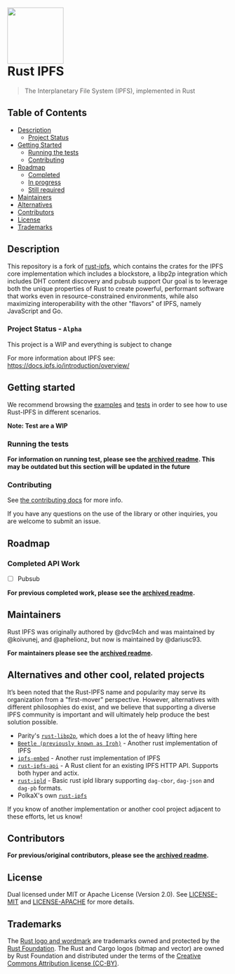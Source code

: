 <h1>
  <img src="https://ipfs.io/ipfs/QmRcFsCvTgGrB52UGpp9P2bSDmnYNTAATdRf4NBj8SKf77/rust-ipfs-logo-256w.png" width="128" /><br />
  Rust IPFS
</h1>

> The Interplanetary File System (IPFS), implemented in Rust
## Table of Contents

- [Description](#description)
    - [Project Status](#project-status---alpha)
- [Getting Started](#getting-started)
    - [Running the tests](#running-the-tests)
    - [Contributing](#contributing)
- [Roadmap](#roadmap)
    - [Completed](#completed-work)
    - [In progress](#work-in-progress)
    - [Still required](#work-still-required)
- [Maintainers](#maintainers)
- [Alternatives](#alternatives-and-other-cool-related-projects)
- [Contributors](#contributors)
- [License](#license)
- [Trademarks](#trademarks)

## Description

This repository is a fork of [rust-ipfs](https://github.com/rs-ipfs/rust-ipfs), which contains the crates for the IPFS core implementation which includes a blockstore, a libp2p integration which includes DHT content discovery and pubsub support Our goal is to leverage both the unique properties of Rust to create powerful, performant software that works even in resource-constrained environments, while also maximizing interoperability with the other "flavors" of IPFS, namely JavaScript and Go.

### Project Status - `Alpha`

This project is a WIP and everything is subject to change

For more information about IPFS see: https://docs.ipfs.io/introduction/overview/

## Getting started

We recommend browsing the [examples](https://github.com/dariusc93/rust-ipfs/tree/libp2p-next/examples) and [tests](https://github.com/dariusc93/rust-ipfs/tree/libp2p-next/tests) in order to see how to use Rust-IPFS in different scenarios.

**Note: Test are a WIP**

### Running the tests


**For information on running test, please see the [archived readme](./archived/README.md). This may be outdated but this section will be updated in the future** 


### Contributing

See [the contributing docs](./CONTRIBUTING.md) for more info.

If you have any questions on the use of the library or other inquiries, you are welcome to submit an issue.

## Roadmap

### Completed API Work

- [ ] Pubsub

**For previous completed work, please see the [archived readme](./archived/README.md).**

## Maintainers

Rust IPFS was originally authored by @dvc94ch and was maintained by @koivunej, and @aphelionz, but now is maintained by @dariusc93. 

**For maintainers please see the [archived readme](./archived/README.md).**

## Alternatives and other cool, related projects

It’s been noted that the Rust-IPFS name and popularity may serve its organization from a "first-mover" perspective. However, alternatives with different philosophies do exist, and we believe that supporting a diverse IPFS community is important and will ultimately help produce the best solution possible.

- Parity's [`rust-libp2p`](https://github.com/libp2p/rust-libp2p), which does a lot the of heavy lifting here
- [`Beetle (previously known as Iroh)`](https://github.com/n0-computer/beetle) - Another rust implementation of IPFS
- [`ipfs-embed`](https://github.com/ipfs-rust/ipfs-embed/) - Another rust implementation of IPFS
- [`rust-ipfs-api`](https://github.com/ferristseng/rust-ipfs-api) - A Rust client for an existing IPFS HTTP API. Supports both hyper and actix.
- [`rust-ipld`](https://github.com/ipld/libipld) - Basic rust ipld library supporting `dag-cbor`, `dag-json` and `dag-pb` formats.
- PolkaX's own [`rust-ipfs`](https://github.com/PolkaX/rust-ipfs)


If you know of another implementation or another cool project adjacent to these efforts, let us know!

## Contributors

**For previous/original contributors, please see the [archived readme](./archived/README.md).**

## License

Dual licensed under MIT or Apache License (Version 2.0). See [LICENSE-MIT](./LICENSE-MIT) and [LICENSE-APACHE](./LICENSE-APACHE) for more details.

## Trademarks

The [Rust logo and wordmark](https://www.rust-lang.org/policies/media-guide) are trademarks owned and protected by the [Rust Foundation](https://foundation.rust-lang.org). The Rust and Cargo logos (bitmap and vector) are owned by Rust Foundation and distributed under the terms of the [Creative Commons Attribution license (CC-BY)](https://creativecommons.org/licenses/by/4.0/).

